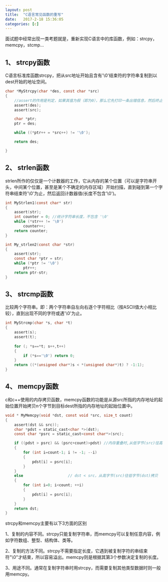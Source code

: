 ```yaml
---
layout:	post
title:	"C语言常见函数的重写"
date:	2017-2-18 15:36:05
categories:	[c]
---
```


面试题中经常出现一类考题就是，重新实现C语言中的库函数，例如：strcpy，memcpy，stcmp...

## 1、 strcpy函数 ##

C语言标准库函数strcpy，把从src地址开始且含有'\0'结束符的字符串复制到以dest开始的地址空间。

```c
char *MyStrcpy(char *des, const char *src)
{
	//assert的作用是判定，如果其值为假（即为0），那么它先打印一条出错信息，然后终止程序运行。
	assert(des);
	assert(src);

	char *ptr;
	ptr = des;

	while ((*ptr++ = *src++) != '\0');

	return des;

}
```

## 2、 strlen函数 ##

strlen所作的仅仅是一个计数器的工作，它从内存的某个位置（可以是字符串开头，中间某个位置，甚至是某个不确定的内存区域）开始扫描，直到碰到第一个字符串结束符'\0'为止，然后返回计数器值(长度不包含'\0')。

```c
int MyStrlen1(const char* str)
{
	assert(str);
	int counter = 0; //统计字符串长度，不包含 '\0'
	while (*str++ != '\0')
		counter++;
	return counter;
}

int My_strlen2(const char *str)
{
	assert(str);
	const char *ptr = str;
	while (*ptr != '\0')
		ptr++;
	return ptr-str;
}
```

## 3、 strcmp函数 ##

比较两个字符串。即：两个字符串自左向右逐个字符相比（按ASCII值大小相比较），直到出现不同的字符或遇'\0'为止。

```c
int MyStrcmp(char *s, char *t)
{
	assert(s);
	assert(t);
	
	for (; *s==*t; s++,t++)
	{
		if (*s=='\0') return 0;
	}
	return ((*(unsigned char*)s < *(unsigned char*)t) ? -1:1);
}
```

## 4、  memcpy函数 ##

c和c++使用的内存拷贝函数，memcpy函数的功能是从源src所指的内存地址的起始位置开始拷贝n个字节到目标dest所指的内存地址的起始位置中。

```c
void * MyMemcpy(void *dst, const void *src, size_t count)
{
	assert(dst && src));
	char *pdst = static_cast<char *>(dst);
	const char *psrc = static_cast<const char*>(src);

	if ((pdst > psrc) && (psrc+count)>pdst) //内存重叠时,从低字节(src)往高字节(dst)拷贝
	{
		for (int i=count-1; i != -1; --i)
		{
			pdst[i] = psrc[i];
		}
	}
	else					// dst < src，从高字节(src)往低字节(dst)拷贝
	{
		for (int i=0; i<count; ++i) 
		{
			pdst[i] = psrc[i];
		}
	}
	return dst;
}
```

strcpy和memcpy主要有以下3方面的区别

1、复制的内容不同。strcpy只能复制字符串，而memcpy可以复制任意内容，例如字符数组、整型、结构体、类等。

2、复制的方法不同。strcpy不需要指定长度，它遇到被复制字符的串结束符"\0"才结束，所以容易溢出。memcpy则是根据其第3个参数决定复制的长度。

3、用途不同。通常在复制字符串时用strcpy，而需要复制其他类型数据时则一般用memcpy。

